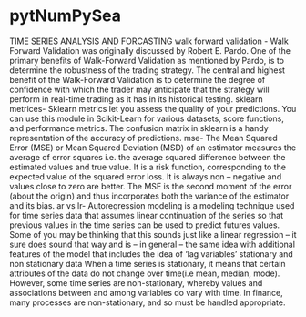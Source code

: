 # pytNumPySea
TIME SERIES ANALYSIS AND FORCASTING
walk forward validation -
Walk Forward Validation was originally discussed by Robert E. Pardo. One of the primary benefits of Walk-Forward Validation as mentioned by Pardo, is to determine the robustness of the trading strategy. The central and highest benefit of the Walk-Forward Validation is to determine the degree of confidence with which the trader may anticipate that the strategy will perform in real-time trading as it has in its historical testing.
sklearn metrices-
Sklearn metrics let you assess the quality of your predictions. You can use this module in Scikit-Learn for various datasets, score functions, and performance metrics. The confusion matrix in sklearn is a handy representation of the accuracy of predictions.
mse-
The Mean Squared Error (MSE) or Mean Squared Deviation (MSD) of an estimator measures the average of error squares i.e. the average squared difference between the estimated values and true value. It is a risk function, corresponding to the expected value of the squared error loss. It is always non – negative and values close to zero are better. The MSE is the second moment of the error (about the origin) and thus incorporates both the variance of the estimator and its bias.
ar vs lr-
Autoregression modeling is a modeling technique used for time series data that assumes linear continuation of the series so that previous values in the time series can be used to predict futures values.  Some of you may be thinking that this sounds just like a linear regression – it sure does sound that way and is – in general – the same idea with additional features of the model that includes the idea of ‘lag variables’
stationary and non stationary data
When a time series is stationary, it means that certain attributes of the data do not change over time(i.e mean, median, mode). However, some time series are non-stationary, whereby values and associations between and among variables do vary with time. In finance, many processes are non-stationary, and so must be handled appropriate.
